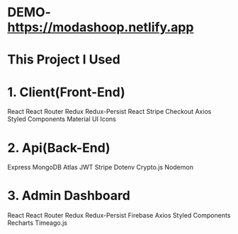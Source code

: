 # DEMO-https://modashoop.netlify.app
# This Project I Used
# 1. Client(Front-End)

React
React Router
Redux
Redux-Persist
React Stripe Checkout
Axios
Styled Components
Material UI Icons

# 2. Api(Back-End)

Express
MongoDB Atlas
JWT
Stripe
Dotenv
Crypto.js
Nodemon 
# 3. Admin Dashboard

React
React Router
Redux
Redux-Persist
Firebase
Axios
Styled Components
Recharts
Timeago.js
